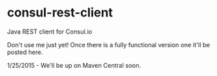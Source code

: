 consul-rest-client
==================

Java REST client for Consul.io


Don't use me just yet! Once there is a fully functional version one it'll be posted here. 

1/25/2015 - We'll be up on Maven Central soon. 
